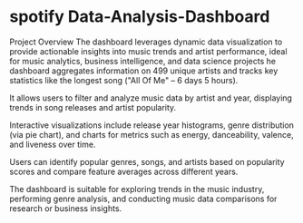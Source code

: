 # spotify Data-Analysis-Dashboard
Project Overview
The dashboard leverages dynamic data visualization to provide actionable insights into music trends and artist performance, ideal for music analytics, business intelligence, and data science projects
he dashboard aggregates information on 499 unique artists and tracks key statistics like the longest song ("All Of Me" – 6 days 5 hours).

It allows users to filter and analyze music data by artist and year, displaying trends in song releases and artist popularity.

Interactive visualizations include release year histograms, genre distribution (via pie chart), and charts for metrics such as energy, danceability, valence, and liveness over time.

Users can identify popular genres, songs, and artists based on popularity scores and compare feature averages across different years.

The dashboard is suitable for exploring trends in the music industry, performing genre analysis, and conducting music data comparisons for research or business insights.

